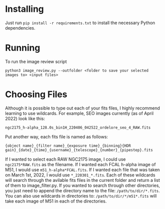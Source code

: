 # Installing
Just run `pip install -r requirements.txt` to install the necessary Python dependencies.

# Running
To run the image review script
```
python3 image_review.py --outfolder <folder to save your selected images to> <input files>
```

# Choosing Files
Although it is possible to type out each of your fits files, I highly recommend learning to
use wildcards. For example, SEO images currently (as of April 2022) look like this:
```
ngc2175_h-alpha_128.0s_bin1H_220406_042522_ordelore_seo_4_RAW.fits
```
Put another way, each fits file is named as follows:
```
{object name}_{filter name}_{exposure time}_{binning}{HDR gain}_{date}_{time}_{username}_{telescope}_{number}_{pipestep}.fits
```
If I wanted to select each RAW NGC2175 image, I could use `ngc2175*RAW.fits` as the filename. If I wanted
each FCAL h-alpha image of M51, I would use `m51_h-alpha*FCAL.fits`. If I wanted each file that was taken
on March 1st, 2022, I would use `*_220301_*.fits`. Each of these wildcards will search through the avilable
fits files in the current folder and return a list of them to image_filter.py. If you wanted to search through
other directories, you just need to append the directory name to the file: `/path/to/dir/*.fits`. You can also
use wildcards in directories to: `/path/to/dir/*/m51*.fits` will take each image of M51 in each of the directories.
